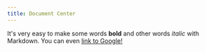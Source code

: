 ```yaml
---
title: Document Center
---
```


It's very easy to make some words **bold** and other words *italic* with Markdown. You can even [link to Google!](http://google.com)
